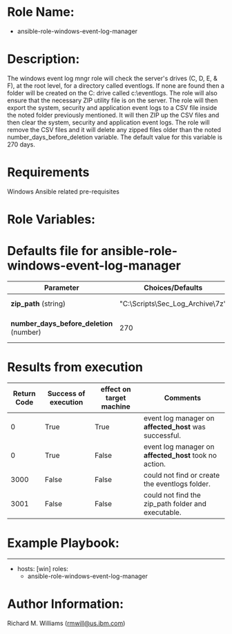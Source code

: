 # Role Name:
- ansible-role-windows-event-log-manager

# Description:
The windows event log mngr role will check the server's drives (C, D, E, & F),
at the root level, for a directory called eventlogs.   If none are found then
a folder will be created on the C: drive called c:\\eventlogs.   The role
will also ensure that the necessary ZIP utility file is on the server.  The
role will then export the system, security and application event logs to a CSV
file inside the noted folder previously mentioned.   It will then ZIP up the
CSV files and then clear the system, security and application event logs.  The
role will remove the CSV files and it will delete any zipped files older than
the noted number_days_before_deletion variable.   The default value for this
variable is 270 days.

# Requirements
Windows Ansible related pre-requisites

# Role Variables:
# Defaults file for ansible-role-windows-event-log-manager

Parameter | Choices/Defaults|Comments
----------|-----------------|--------
__zip_path__  (string)| "C:\\Scripts\\Sec_Log_Archive\\7z" | default zip path
__number_days_before_deletion__ (number) | 270 | # of days before it will delete


# Results from execution

Return Code | Success of execution| effect on target machine | Comments
----------|-----------------|--------|---------
0 | True | True | event log manager on __affected_host__  was successful.
0 | True | False | event log manager on  __affected_host__ took no action.
3000 | False | False | could not find or create the eventlogs folder.
3001 | False | False | could not find the zip_path folder and executable.


# Example Playbook:
---
 - hosts: [win]
   roles:
   - ansible-role-windows-event-log-manager


# Author Information:
Richard M. Williams (rmwill@us.ibm.com)
